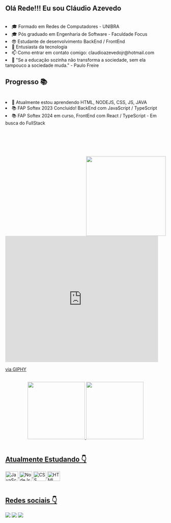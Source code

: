 ## Olá Rede!!! Eu sou Cláudio Azevedo
<br>
<li> 🎓 Formado em Redes de Computadores - UNIBRA
<li> 🎓 Pós graduado em Engenharia de Software - Faculdade Focus
<li>😎 Estudante de desenvolvimento BackEnd / FrontEnd
<li>💬 Entusiasta da tecnologia
<li>📫 Como entrar em contato comigo: claudioazevedojr@hotmail.com
<li>🚀 "Se a educação sozinha não transforma a sociedade, sem ela tampouco a sociedade muda." - Paulo Freire

## Progresso 📚
<br>
<li> 🌱 Atualmente estou aprendendo HTML, NODEJS, CSS, JS, JAVA
<li> 📚 FAP Softex 2023 Concluido! BackEnd com JavaScript / TypeScript
<li> 📚 FAP Softex 2024 em curso, FrontEnd com React / TypeScript - Em busca do FullStack</li>
<br>
<br>

<br><br>

<img align="right" src="https://camo.githubusercontent.com/f7cbde23da30f907823f097c5b89c470e050017ebab9525482036ed4eae89d55/68747470733a2f2f6564756172646f2d6b726f706e69637a6b692e75702e7261696c7761792e6170702f64656b7475702e737667" width="250" data-canonical-src="https://eduardo-kropniczki.up.railway.app/dektup.svg" style="max-width: 100%;">

<iframe src="https://giphy.com/embed/wLNuW1tCKRiPmDV5Y4" width="480" height="396" style="" frameBorder="0" class="giphy-embed" allowFullScreen></iframe><p><a href="https://giphy.com/gifs/wLNuW1tCKRiPmDV5Y4">via GIPHY</a></p>

<br>
<div align="center">
  <a href="https://github.com/claudioazevedojr">
  <img height="180em" src="https://github-readme-stats.vercel.app/api?username=ClaudioMoreiraJr&show_icons=true&theme=dracula&include_all_commits=true&count_private=true"/>
  <img height="180em" src="https://github-readme-stats.vercel.app/api/top-langs/?username=ClaudioMoreiraJr&layout=compact&langs_count=7&theme=dracula"/>
</div>
<br>
    
## Atualmente Estudando 👇

<div align="left>
  <img align="center" height="30" width="40" alt="Java" src="https://cdn.jsdelivr.net/gh/devicons/devicon/icons/java/java-original.svg">
  <img align="center" height="30" width="40" alt="JavaScript" src="https://cdn.jsdelivr.net/gh/devicons/devicon/icons/javascript/javascript-original.svg">
  <img align="center" height="30" width="40" alt="NodeJs" src="https://cdn.jsdelivr.net/gh/devicons/devicon/icons/nodejs/nodejs-plain.svg">
  <img align="center" height="30" width="40" alt="CSS" src="https://cdn.jsdelivr.net/gh/devicons/devicon/icons/css3/css3-original.svg">
  <img align="center" height="30" width="40" alt="HTML" src="https://cdn.jsdelivr.net/gh/devicons/devicon/icons/html5/html5-original.svg">
  
</div>

<br>

 ## Redes sociais 👇
<div align="left"> 
  <a href="https://www.linkedin.com/in/claudioazevedojr" target="_blank"><img src="https://img.shields.io/badge/LinkedIn-0077B5?style=for-the-badge&logo=linkedin&logoColor=white"></a>
  <a href = "mailto:claudioazevedojr@hotmail.com" target="_blank"><img src="https://img.shields.io/badge/Microsoft_Outlook-0078D4?style=for-the-badge&logo=microsoft-outlook&logoColor=white"></a>
  <a href="https://www.instagram.com/claudioazevedojr/" target="_blank"><img src="https://img.shields.io/badge/Instagram-E4405F?style=for-the-badge&logo=instagram&logoColor=white"></a>
